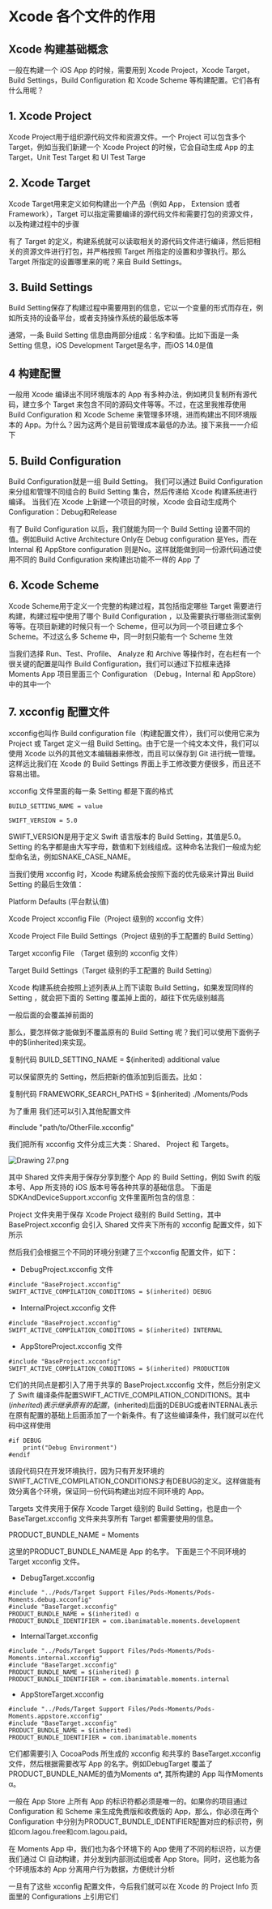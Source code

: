 # Xcode 各个文件的作用

## Xcode 构建基础概念

一般在构建一个 iOS App 的时候，需要用到 Xcode Project，Xcode Target，Build Settings，Build Configuration 和 Xcode Scheme 等构建配置。它们各有什么用呢？

## 1. Xcode Project

Xcode Project用于组织源代码文件和资源文件。一个 Project 可以包含多个 Target，例如当我们新建一个 Xcode Project 的时候，它会自动生成 App 的主 Target，Unit Test Target 和 UI Test Targe

## 2. Xcode Target

Xcode Target用来定义如何构建出一个产品（例如 App， Extension 或者 Framework），Target 可以指定需要编译的源代码文件和需要打包的资源文件，以及构建过程中的步骤

有了 Target 的定义，构建系统就可以读取相关的源代码文件进行编译，然后把相关的资源文件进行打包，并严格按照 Target 所指定的设置和步骤执行。那么 Target 所指定的设置哪里来的呢？来自 Build Settings。

## 3. Build Settings

Build Setting保存了构建过程中需要用到的信息，它以一个变量的形式而存在，例如所支持的设备平台，或者支持操作系统的最低版本等

通常，一条 Build Setting 信息由两部分组成：名字和值。比如下面是一条 Setting 信息，iOS Development Target是名字，而iOS 14.0是值

## 4 构建配置

一般用 Xcode 编译出不同环境版本的 App 有多种办法，例如拷贝复制所有源代码，建立多个 Target 来包含不同的源码文件等等。不过，在这里我推荐使用 Build Configuration 和 Xcode Scheme 来管理多环境，进而构建出不同环境版本的 App。为什么？因为这两个是目前管理成本最低的办法。接下来我一一介绍下

## 5. Build Configuration

Build Configuration就是一组 Build Setting。 我们可以通过 Build Configuration 来分组和管理不同组合的 Build Setting 集合，然后传递给 Xcode 构建系统进行编译。 当我们在 Xcode 上新建一个项目的时候，Xcode 会自动生成两个 Configuration：Debug和Release

有了 Build Configuration 以后，我们就能为同一个 Build Setting 设置不同的值。例如Build Active Architecture Only在 Debug configuration 是Yes，而在 Internal 和 AppStore configuration 则是No。这样就能做到同一份源代码通过使用不同的 Build Configuration 来构建出功能不一样的 App 了

## 6. Xcode Scheme

Xcode Scheme用于定义一个完整的构建过程，其包括指定哪些 Target 需要进行构建，构建过程中使用了哪个 Build Configuration ，以及需要执行哪些测试案例等等。在项目新建的时候只有一个 Scheme，但可以为同一个项目建立多个 Scheme。不过这么多 Scheme 中，同一时刻只能有一个 Scheme 生效

当我们选择 Run、Test、Profile、 Analyze 和 Archive 等操作时，在右栏有一个很关键的配置是叫作 Build Configuration，我们可以通过下拉框来选择 Moments App 项目里面三个 Configuration （Debug，Internal 和 AppStore） 中的其中一个

## 7. xcconfig 配置文件

xcconfig也叫作 Build configuration file（构建配置文件），我们可以使用它来为 Project 或 Target 定义一组 Build Setting。由于它是一个纯文本文件，我们可以使用 Xcode 以外的其他文本编辑器来修改，而且可以保存到 Git 进行统一管理。 这样远比我们在 Xcode 的 Build Settings 界面上手工修改要方便很多，而且还不容易出错。

 xcconfig 文件里面的每一条 Setting 都是下面的格式

```
BUILD_SETTING_NAME = value

SWIFT_VERSION = 5.0
```

SWIFT_VERSION是用于定义 Swift 语言版本的 Build Setting，其值是5.0。Setting 的名字都是由大写字母，数值和下划线组成。这种命名法我们一般成为蛇型命名法，例如SNAKE_CASE_NAME。

当我们使用 xcconfig 时，Xcode 构建系统会按照下面的优先级来计算出 Build Setting 的最后生效值：

Platform Defaults (平台默认值)

Xcode Project xcconfig File（Project 级别的 xcconfig 文件）

Xcode Project File Build Settings（Project 级别的手工配置的 Build Setting）

Target xcconfig File （Target 级别的 xcconfig 文件）

Target Build Settings（Target 级别的手工配置的 Build Setting）

Xcode 构建系统会按照上述列表从上而下读取 Build Setting，如果发现同样的 Setting ，就会把下面的 Setting 覆盖掉上面的，越往下优先级别越高

一般后面的会覆盖掉前面的

那么，要怎样做才能做到不覆盖原有的 Build Setting 呢？我们可以使用下面例子中的$(inherited)来实现。

复制代码
BUILD_SETTING_NAME = $(inherited) additional value



可以保留原先的 Setting，然后把新的值添加到后面去。比如：

复制代码
FRAMEWORK_SEARCH_PATHS = $(inherited) ./Moments/Pods

为了重用 我们还可以引入其他配置文件

#include "path/to/OtherFile.xcconfig"

我们把所有 xcconfig 文件分成三大类：Shared、 Project 和 Targets。



![Drawing 27.png](images/Cgp9HWA9EmOAPIq1ABD7ml3cabY856.png)

其中 Shared 文件夹用于保存分享到整个 App 的 Build Setting，例如 Swift 的版本号、App 所支持的 iOS 版本号等各种共享的基础信息。 下面是 SDKAndDeviceSupport.xcconfig 文件里面所包含的信息：

Project 文件夹用于保存 Xcode Project 级别的 Build Setting，其中 BaseProject.xcconfig 会引入 Shared 文件夹下所有的 xcconfig 配置文件，如下所示

然后我们会根据三个不同的环境分别建了三个xcconfig 配置文件，如下：

- DebugProject.xcconfig 文件

```
#include "BaseProject.xcconfig"
SWIFT_ACTIVE_COMPILATION_CONDITIONS = $(inherited) DEBUG
```

- InternalProject.xcconfig 文件

```
#include "BaseProject.xcconfig"
SWIFT_ACTIVE_COMPILATION_CONDITIONS = $(inherited) INTERNAL
```

- AppStoreProject.xcconfig 文件

```
#include "BaseProject.xcconfig"
SWIFT_ACTIVE_COMPILATION_CONDITIONS = $(inherited) PRODUCTION
```

它们的共同点是都引入了用于共享的 BaseProject.xcconfig 文件，然后分别定义了 Swift 编译条件配置SWIFT_ACTIVE_COMPILATION_CONDITIONS。其中$(inherited)表示继承原有的配置，$(inherited)后面的DEBUG或者INTERNAL表示在原有配置的基础上后面添加了一个新条件。有了这些编译条件，我们就可以在代码中这样使用

```
#if DEBUG
    print("Debug Environment")
#endif
```

该段代码只在开发环境执行，因为只有开发环境的SWIFT_ACTIVE_COMPILATION_CONDITIONS才有DEBUG的定义。这样做能有效分离各个环境，保证同一份代码构建出对应不同环境的 App。

Targets 文件夹用于保存 Xcode Target 级别的 Build Setting，也是由一个 BaseTarget.xcconfig 文件来共享所有 Target 都需要使用的信息。

PRODUCT_BUNDLE_NAME = Moments

这里的PRODUCT_BUNDLE_NAME是 App 的名字。
下面是三个不同环境的 Target xcconfig 文件。

- DebugTarget.xcconfig

```
#include "../Pods/Target Support Files/Pods-Moments/Pods-Moments.debug.xcconfig"
#include "BaseTarget.xcconfig"
PRODUCT_BUNDLE_NAME = $(inherited) α
PRODUCT_BUNDLE_IDENTIFIER = com.ibanimatable.moments.development
```

- InternalTarget.xcconfig

```
#include "../Pods/Target Support Files/Pods-Moments/Pods-Moments.internal.xcconfig"
#include "BaseTarget.xcconfig"
PRODUCT_BUNDLE_NAME = $(inherited) β
PRODUCT_BUNDLE_IDENTIFIER = com.ibanimatable.moments.internal
```

- AppStoreTarget.xcconfig

```
#include "../Pods/Target Support Files/Pods-Moments/Pods-Moments.appstore.xcconfig"
#include "BaseTarget.xcconfig"
PRODUCT_BUNDLE_NAME = $(inherited)
PRODUCT_BUNDLE_IDENTIFIER = com.ibanimatable.moments
```

它们都需要引入 CocoaPods 所生成的 xcconfig 和共享的 BaseTarget.xcconfig 文件，然后根据需要改写 App 的名字。例如DebugTarget 覆盖了PRODUCT_BUNDLE_NAME的值为Moments α*, 其所构建的 App 叫作Moments α。

一般在 App Store 上所有 App 的标识符都必须是唯一的。如果你的项目通过 Configuration 和 Scheme 来生成免费版和收费版的 App，那么，你必须在两个 Configuration 中分别为PRODUCT_BUNDLE_IDENTIFIER配置对应的标识符，例如com.lagou.free和com.lagou.paid。

在 Moments App 中，我们也为各个环境下的 App 使用了不同的标识符，以方便我们通过 CI 自动构建，并分发到内部测试组或者 App Store。同时，这也能为各个环境版本的 App 分离用户行为数据，方便统计分析



一旦有了这些 xcconfig 配置文件，今后我们就可以在 Xcode 的 Project Info 页面里的 Configurations 上引用它们